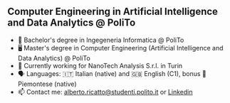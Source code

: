 ## Computer Engineering in Artificial Intelligence and Data Analytics @ PoliTo

- 🌱 Bachelor's degree in Ingegeneria Informatica @ PoliTo
- 🖥️ Master's degree in Computer Engineering (Artificial Intelligence and Data Analytics) @ PoliTo
- 🔬 Currently working for NanoTech Analysis S.r.l. in Turin 
- 🗣️ Languages: 🇮🇹 Italian (native) and 🇬🇧 English (C1), bonus 🍷 Piemontese (native) 
- 📫 Contact me: alberto.ricatto@studenti.polito.it or [Linkedin](https://it.linkedin.com/in/alberto-ricatto-73b94a295?trk=people-guest_people_search-card)

<!--
**albyrika/albyrika** is a ✨ _special_ ✨ repository because its `README.md` (this file) appears on your GitHub profile.

Here are some ideas to get you started:

- 🔭 I’m currently working on ...
- 🌱 I’m currently learning ...
- 👯 I’m looking to collaborate on ...
- 🤔 I’m looking for help with ...
- 💬 Ask me about ...
- 📫 How to reach me: ...
- 😄 Pronouns: ...
- ⚡ Fun fact: ...
-->
